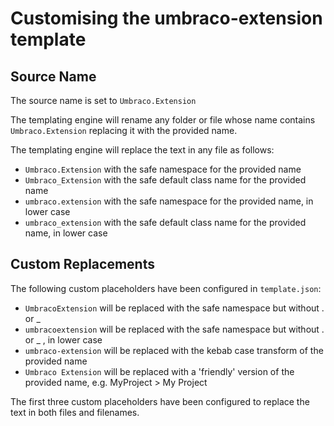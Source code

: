 # Customising the umbraco-extension template

## Source Name

The source name is set to `Umbraco.Extension`

The templating engine will rename any folder or file whose name contains `Umbraco.Extension` replacing it with the provided name. 

The templating engine will replace the text in any file as follows:

- `Umbraco.Extension` with the safe namespace for the provided name
- `Umbraco_Extension` with the safe default class name for the provided name
- `umbraco.extension` with the safe namespace for the provided name, in lower case
- `umbraco_extension` with the safe default class name for the provided name, in lower case

## Custom Replacements

The following custom placeholders have been configured in `template.json`:

- `UmbracoExtension` will be replaced with the safe namespace but without . or _
- `umbracoextension` will be replaced with the safe namespace but without . or _ , in lower case
- `umbraco-extension` will be replaced with the kebab case transform of the provided name
- `Umbraco Extension` will be replaced with a 'friendly' version of the provided name, e.g. MyProject > My Project

The first three custom placeholders have been configured to replace the text in both files and filenames.
